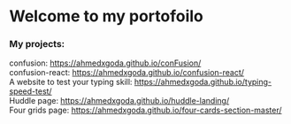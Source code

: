 # Welcome to my portofoilo
### My projects:
confusion: https://ahmedxgoda.github.io/conFusion/ <br />
confusion-react: https://ahmedxgoda.github.io/confusion-react/ <br />
A website to test your typing skill: https://ahmedxgoda.github.io/typing-speed-test/ <br />
Huddle page: https://ahmedxgoda.github.io/huddle-landing/ <br />
Four grids page: https://ahmedxgoda.github.io/four-cards-section-master/
